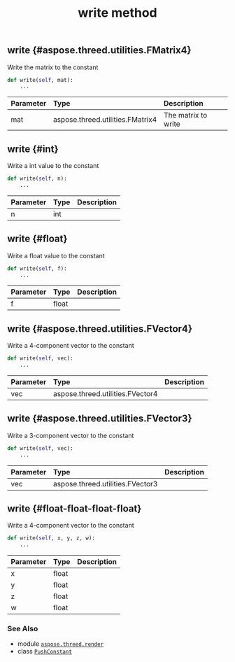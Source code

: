 ﻿---
title: write method
second_title: Aspose.3D for Python via .NET API References
description: 
type: docs
weight: 30
url: /aspose.threed.render/pushconstant/write/
is_root: false
---

## write {#aspose.threed.utilities.FMatrix4}

Write the matrix to the constant



```python
def write(self, mat):
    ...
```


| Parameter | Type | Description |
| :- | :- | :- |
| mat | aspose.threed.utilities.FMatrix4 | The matrix to write |


## write {#int}

Write a int value to the constant



```python
def write(self, n):
    ...
```


| Parameter | Type | Description |
| :- | :- | :- |
| n | int |  |


## write {#float}

Write a float value to the constant



```python
def write(self, f):
    ...
```


| Parameter | Type | Description |
| :- | :- | :- |
| f | float |  |


## write {#aspose.threed.utilities.FVector4}

Write a 4-component vector to the constant



```python
def write(self, vec):
    ...
```


| Parameter | Type | Description |
| :- | :- | :- |
| vec | aspose.threed.utilities.FVector4 |  |


## write {#aspose.threed.utilities.FVector3}

Write a 3-component vector to the constant



```python
def write(self, vec):
    ...
```


| Parameter | Type | Description |
| :- | :- | :- |
| vec | aspose.threed.utilities.FVector3 |  |


## write {#float-float-float-float}

Write a 4-component vector to the constant



```python
def write(self, x, y, z, w):
    ...
```


| Parameter | Type | Description |
| :- | :- | :- |
| x | float |  |
| y | float |  |
| z | float |  |
| w | float |  |



### See Also
* module [`aspose.threed.render`](../../)
* class [`PushConstant`](/3d/python-net/aspose.threed.render/pushconstant)
